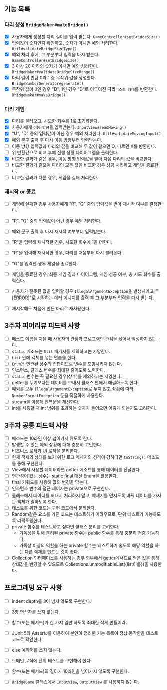 ## 기능 목록

### 다리 생성 `BridgeMaker#makeBridge()`

- [x] 사용자에게 생성할 다리 길이를 입력 받는다. `GameController#setBridgeSize()`
- [x] 입력값이 숫자인지 확인하고, 숫자가 아니면 예외 처리한다. `Util#validateBridgeSizeType()`
- [x] 예외 처리 후에, 그 부분부터 입력을 다시 받는다. `GameController#setBridgeSize()`
- [x] 3 이상 20 이하의 숫자가 아니면 예외 처리한다. `BridgeMaker#validateBridgeSizeRange()`
- [x] 다리 길이 만큼 0과 1 중 무작위 값을 생성한다. `BridgeNumberGenerator#generate()`
- [x] 무작위 값이 0인 경우 "D", 1인 경우 "D"로 이루어진 **다리**`리스트 형태`를 반환한다. `BridgeMaker#makeBridge()`

### 다리 게임

- [x] 다리를 불러오고, 시도한 회수를 1로 초기화한다.
- [x] 사용자에게 `이동 방향`을 입력받는다. `InputView#readMoving()`
- [x] "U", "D" 중의 입력값이 아닌 경우 예외 처리한다. `Util#validateMovingInput()`
- [x] 예외 문구 출력 후 다시 이동 방향부터 입력받는다.
- [ ] 이동 방향 입력값과 다리의 값을 비교해 두 값이 같으면 O, 다르면 X를 반환한다.
- [ ] 위 반환값으로 비교 후에 진행 상황 다이어그램을 출력한다.
- [x] 비교한 결과가 같은 경우, 이동 방향 입력값을 받아 다음 다리의 값을 비교한다.
- [ ] 비교한 결과가 같으며 다리의 모든 값을 비교한 경우 성공 처리하고 게임을 종료한다.
- [ ] 비교한 결과가 다른 경우, 게임을 실패 처리한다.

### 재시작 or 종료

- [ ] 게임에 실패한 경우 사용자에게 "R", "Q" 중의 입력값을 받아 재시작 여부를 결정한다.
- [ ] "R", "Q" 중의 입력값이 아닌 경우 예외 처리한다.
- [ ] 예외 문구 출력 후 다시 재시작 여부부터 입력받는다.
- [ ] "R"을 입력해 재시작한 경우, 시도한 회수에 1을 더한다.
- [ ] "R"을 입력해 재시작한 경우, 다리를 처음부터 다시 불러온다.
- [ ] "Q"를 입력한 경우 게임을 종료한다.
- [ ] 게임을 종료한 경우, 최종 게임 결과 다이어그램, 게임 성공 여부, 총 시도 회수를 출력한다.

- [ ] 사용자가 잘못된 값을 입력할 경우 `IllegalArgumentException`을 발생시키고, "[ERROR]"로 시작하는 에러 메시지를 출력 후 그 부분부터 입력을 다시 받는다.
- [ ] 재시작해도 처음에 만든 다리로 재사용한다.

## 3주차 피어리뷰 피드백 사항

- [ ] 메소드 이름을 지을 때 사용자의 관점과 프로그램의 관점을 섞어서 작성하지 않는다.
- [ ] `static` 메소드는 `Util` 패키지를 제외하고는 지양한다.
- [ ] `List` 안에 객체를 넣는 연습을 한다.
- [ ] `Enum`은 연관된 상수의 집합이므로 변수를 포함시키지 않는다.
- [ ] 인스턴스, 클래스 변수를 최대한 줄이도록 노력한다.
- [ ] `static` 변수는 꼭 필요한 경우(상수)를 제외하고는 지양한다.
- [ ] getter를 두기보다는 데이터를 보내서 클래스 안에서 해결하도록 한다.
- [ ] 예외를 모두 `IllegalArgumentException`로 두지 않고 상황에 따라 `NumberFormatException` 등을 적절하게 사용한다.
- [ ] stream을 이용해 반복문을 개선한다.
- [ ] int를 사용할 때 int 범위를 초과하는 숫자가 들어오면 어떻게 되는지도 고려한다.

## 3주차 공통 피드백 사항

- [ ] 메소드는 10라인 이상 넘어가지 않도록 한다.
- [ ] 발생할 수 있는 예외 상황에 대해 충분히 고민한다.
- [ ] 비즈니스 로직과 UI 로직을 분리한다.
- [ ] 현재 객체의 상태를 보기 위한 로그 메세지의 성격이 강하다면 `toString()` 메소드를 통해 구현한다.
- [ ] View에서 사용할 데이터라면 getter 메소드를 통해 데이터를 전달한다.
- [ ] 연관성이 있는 상수는 static final 대신 Enum을 활용한다.
- [ ] final 키워드를 사용해 값의 변경을 막는다.
- [ ] 인스턴스 변수의 접근 제어자는 private으로 구현한다.
- [ ] 클래스에서 데이터를 꺼내서 처리하지 말고, 메세지를 던지도록 바꿔 데이터를 가지는 객체가 일하도록 한다.
- [ ] 테스트를 위한 코드는 구현 코드에서 분리한다.
- [ ] Random같은 요소를 가진 코드는 테스트하기 어려우므로, 단위 테스트가 가능하도록 리팩토링한다.
- [ ] private 함수를 테스트하고 싶다면 클래스 분리를 고려한다.
    - 가독성을 위해 분리된 private 함수는 public 함수를 통해 충분히 검증 가능하다.
    - 가독상 이상의 역할을 하는 private 함수는 테스트하기 쉽도록 해당 역할을 하는 다른 객체를 만드는 것이 좋다.
- [ ] Collection 인터페이스를 사용하는 경우 외부에서 getter메서드로 얻은 값을 통해 상태값을 변경할 수 있으므로 Collections.unmodifiableList({list이름})을 사용한다.

## 프로그래밍 요구 사항

- [ ] indent depth를 3이 넘지 않도록 구현한다.
- [ ] 3항 연산자를 쓰지 않는다.
- [ ] 함수(또는 메서드)가 한 가지 일만 하도록 최대한 작게 만들어라.
- [ ] JUnit 5와 AssertJ를 이용하여 본인이 정리한 기능 목록이 정상 동작함을 테스트 코드로 확인한다.
- [ ] else 예약어를 쓰지 않는다.
- [ ] 도메인 로직에 단위 테스트를 구현해야 한다.
- [ ] 함수(또는 메서드)의 길이가 10라인을 넘어가지 않도록 구현한다.
- [ ] `BridgeGame` 클래스에서 `InputView`, `OutputView` 를 사용하지 않는다.

